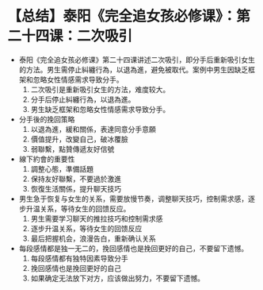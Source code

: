 # 【总结】泰阳《完全追女孩必修课》：第二十四课：二次吸引

-   泰阳《完全追女孩必修课》第二十四课讲述二次吸引，即分手后重新吸引女生的方法。男生需停止糾纏行為，以退為進，避免被取代。案例中男生因缺乏框架和忽略女性情感需求导致分手。 
    1.  二次吸引是重新吸引女生的方法，难度较大。
    2.  分手后停止糾纏行為，以退為進。
    3.  男生缺乏框架和忽略女性情感需求导致分手。
-   分手後的挽回策略
    1.  以退為進，緩和關係，表達同意分手意願
    2.  價值提升，改變自己，破冰覆臉
    3.  弱聯繫，點贊傳遞友好信號
-   線下約會的重要性
    1.  調整心態，準備話題
    2.  保持友好聯繫，不要過於激進
    3.  恢復生活關係，提升聊天技巧
-   男生急于恢复与女生的关系，需要放慢节奏，调整聊天技巧，控制需求感，逐步升温关系，等待女生的回馈反应。
    1.  男生需要学习聊天的推拉技巧和控制需求感
    2.  逐步升温关系，等待女生的回馈反应
    3.  最后把握机会，浪漫告白，重新确认关系
-   每段感情都是独一无二的，挽回感情也是挽回更好的自己，不要留下遗憾。
    1.  每段感情都有独特因素导致分手
    2.  挽回感情也是挽回更好的自己
    3.  如果确定无法放下对方，应该做出努力，不要留下遗憾。
